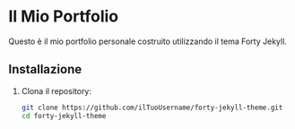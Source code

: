 # Il Mio Portfolio

Questo è il mio portfolio personale costruito utilizzando il tema Forty Jekyll. 

## Installazione

1. Clona il repository:
   ```sh
   git clone https://github.com/ilTuoUsername/forty-jekyll-theme.git
   cd forty-jekyll-theme
